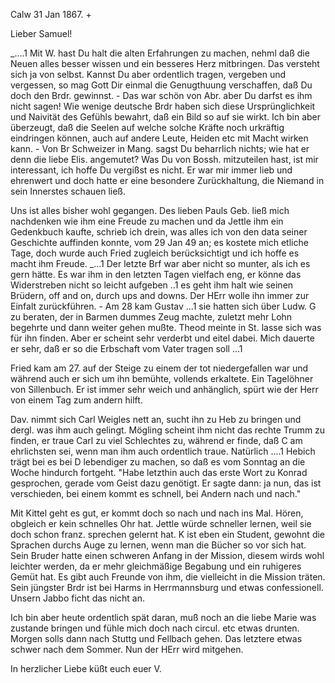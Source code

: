  Calw 31 Jan 1867.
+

Lieber Samuel!

_....1 Mit W. <Walter> hast Du halt die alten Erfahrungen zu machen, nehml daß die Neuen alles besser wissen und ein besseres Herz mitbringen. Das versteht sich ja von selbst. Kannst Du aber ordentlich tragen, vergeben und vergessen, so mag Gott Dir einmal die Genugthuung verschaffen, daß Du doch den Brdr. gewinnst. - Das war schön von Abr. aber Du darfst es ihm nicht sagen! Wie wenige deutsche Brdr haben sich diese Ursprünglichkeit und Naivität des Gefühls bewahrt, daß ein Bild so auf sie wirkt. Ich bin aber überzeugt, daß die Seelen auf welche solche Kräfte noch urkräftig eindringen können, auch auf andere Leute, Heiden etc mit Macht wirken kann. - Von Br Schweizer in Mang. sagst Du beharrlich nichts; wie hat er denn die liebe Elis. angemutet? Was Du von Bossh. mitzuteilen hast, ist mir interessant, ich hoffe Du vergißst es nicht. Er war mir immer lieb und ehrenwert und doch hatte er eine besondere Zurückhaltung, die Niemand in sein Innerstes schauen ließ.

Uns ist alles bisher wohl gegangen. Des lieben Pauls Geb. ließ mich nachdenken wie ihm eine Freude zu machen und da Jettle ihm ein Gedenkbuch kaufte, schrieb ich drein, was alles ich von den data seiner Geschichte auffinden konnte, vom 29 Jan 49 an; es kostete mich etliche Tage, doch wurde auch Fried zugleich berücksichtigt und ich hoffe es macht ihm Freude. _...1 Der letzte Brf war aber nicht so munter, als ich es gern hätte. Es war ihm in den letzten Tagen vielfach eng, er könne das Widerstreben nicht so leicht aufgeben ..1 es geht ihm halt wie seinen Brüdern, off and on, durch ups and downs. Der HErr wolle ihn immer zur Einfalt zurückführen. - Am 28 kam Gustav ...1 sie hatten sich über Ludw. G zu beraten, der in Barmen dummes Zeug machte, zuletzt mehr Lohn begehrte und dann weiter gehen mußte. Theod meinte in St. lasse sich was für ihn finden. Aber er scheint sehr verderbt und eitel dabei. Mich dauerte er sehr, daß er so die Erbschaft vom Vater tragen soll ...1

Fried kam am 27. auf der Steige zu einem der tot niedergefallen war und während auch er sich um ihn bemühte, vollends erkaltete. Ein Tagelöhner von Sillenbuch. Er ist immer sehr weich und anhänglich, spürt wie der Herr von einem Tag zum andern hilft.

Dav. nimmt sich Carl Weigles nett an, sucht ihn zu Heb zu bringen und dergl. was ihm auch gelingt. Mögling scheint ihm nicht das rechte Trumm zu finden, er traue Carl zu viel Schlechtes zu, während er finde, daß C am ehrlichsten sei, wenn man ihm auch ordentlich traue. Natürlich ....1 Hebich trägt bei es bei D lebendiger zu machen, so daß es vom Sonntag an die Woche hindurch fortgeht. "Habe letzthin auch das erste Wort zu Konrad gesprochen, gerade vom Geist dazu genötigt. Er sagte dann: ja nun, das ist verschieden, bei einem kommt es schnell, bei Andern nach und nach."

Mit Kittel geht es gut, er kommt doch so nach und nach ins Mal. Hören, obgleich er kein schnelles Ohr hat. Jettle würde schneller lernen, weil sie doch schon franz. sprechen gelernt hat. K ist eben ein Student, gewohnt die Sprachen durchs Auge zu lernen, wenn man die Bücher so vor sich hat. Sein Bruder hatte einen schweren Anfang in der Mission, diesem wirds wohl leichter werden, da er mehr gleichmäßige Begabung und ein ruhigeres Gemüt hat. Es gibt auch Freunde von ihm, die vielleicht in die Mission träten. Sein jüngster Brdr ist bei Harms in Herrmannsburg und etwas confessionell. Unsern Jabbo ficht das nicht an.

Ich bin aber heute ordentlich spät daran, muß noch an die liebe Marie was zustande bringen und fühle mich doch nach circul. etc etwas drunten. Morgen solls dann nach Stuttg und Fellbach gehen. Das letztere etwas schwer nach dem Sommer. Nun der HErr wird mitgehen.

 In herzlicher Liebe küßt euch euer
 V.
